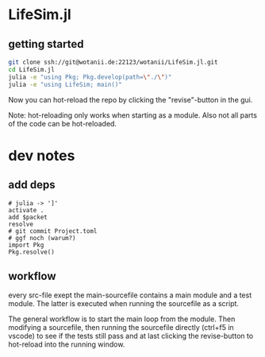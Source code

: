 # LifeSim.jl

## getting started 

```zsh
git clone ssh://git@wotanii.de:22123/wotanii/LifeSim.jl.git
cd LifeSim.jl
julia -e "using Pkg; Pkg.develop(path=\"./\")"
julia -e "using LifeSim; main()"
```

Now you can hot-reload the repo by clicking the "revise"-button in the gui. 

Note: hot-reloading only works when starting as a module. Also not all parts of the code can be hot-reloaded. 


# dev notes

## add deps


```
# julia -> ']'
activate .
add $packet
resolve
# git commit Project.toml
# ggf noch (warum?)
import Pkg
Pkg.resolve()
```

## workflow
every src-file exept the main-sourcefile contains a main module and a test module. The latter is executed when running the sourcefile as a script. 

The general workflow is to start the main loop from the module. Then modifying a sourcefile, then running the sourcefile directly (ctrl+f5 in vscode) to see if the tests still pass and at last clicking the revise-button to hot-reload into the running window. 

